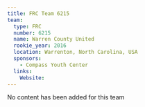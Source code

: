 ```yaml
---
title: FRC Team 6215
team:
  type: FRC
  number: 6215
  name: Warren County United
  rookie_year: 2016
  location: Warrenton, North Carolina, USA
  sponsors:
    - Compass Youth Center
  links:
    Website: 
---
```

No content has been added for this team